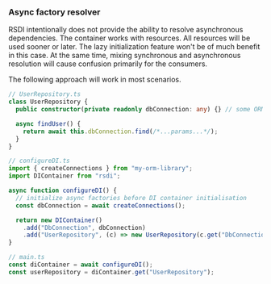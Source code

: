 ### Async factory resolver

RSDI intentionally does not provide the ability to resolve asynchronous dependencies. The container works with
resources. All resources will be used sooner or later. The lazy initialization feature won't be of much benefit
in this case. At the same time, mixing synchronous and asynchronous resolution will cause confusion primarily for
the consumers.

The following approach will work in most scenarios.

```typescript
// UserRepository.ts
class UserRepository {
  public constructor(private readonly dbConnection: any) {} // some ORM that requires opened connection

  async findUser() {
    return await this.dbConnection.find(/*...params...*/);
  }
}

// configureDI.ts
import { createConnections } from "my-orm-library";
import DIContainer from "rsdi";

async function configureDI() {
  // initialize async factories before DI container initialisation
  const dbConnection = await createConnections();

  return new DIContainer()
    .add("DbConnection", dbConnection)
    .add("UserRepository", (c) => new UserRepository(c.get("DbConnection")));
}

// main.ts
const diContainer = await configureDI();
const userRepository = diContainer.get("UserRepository");
```
